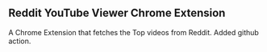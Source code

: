 ## Reddit YouTube Viewer Chrome Extension

A Chrome Extension that fetches the Top videos from Reddit. Added github action.